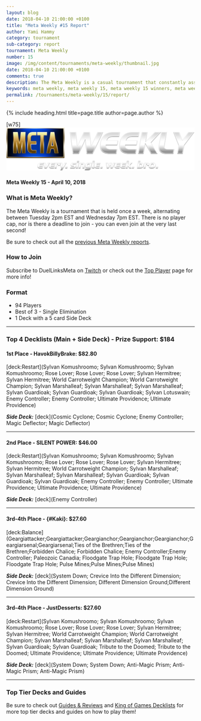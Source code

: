 ```yaml
---
layout: blog
date: 2018-04-10 21:00:00 +0100
title: "Meta Weekly #15 Report"
author: Yami Hammy
category: tournament
sub-category: report
tournament: Meta Weekly
number: 15
image: /img/content/tournaments/meta-weekly/thumbnail.jpg
date: 2018-04-10 21:00:00 +0100
comments: true
description: The Meta Weekly is a casual tournament that constantly assesses the ever changing Meta. Check out the report of these Top Players, their decks, and Prizes!
keywords: meta weekly, meta weekly 15, meta weekly 15 winners, meta weekly 15 decks, tournament, Dkayed, duel links meta, geargia, anki, masked heroes, sylvan, rez
permalink: /tournaments/meta-weekly/15/report/
---
```


{% include heading.html title=page.title author=page.author %}

[w75]
![](/img/content/tournaments/meta-weekly/banner.png)

#### Meta Weekly 15 - April 10, 2018

### What is Meta Weekly?
The Meta Weekly is a tournament that is held once a week, alternating between Tuesday 2pm EST and Wednesday 7pm EST. There is no player cap, nor is there a deadline to join - you can even join at the very last second!

Be sure to check out all the [previous Meta Weekly reports](/tournaments/meta-weekly/).

### How to Join
Subscribe to DuelLinksMeta on [Twitch](https://www.twitch.tv/duellinksmeta) or check out the [Top Player](/community/) page for more info!

### Format
- 94 Players
- Best of 3 - Single Elimination 
- 1 Deck with a 5 card Side Deck

---

### Top 4 Decklists (Main + Side Deck) - Prize Support: $184

#### 1st Place - HavokBillyBrake: $82.80

[deck:Restart](Sylvan Komushroomo; Sylvan Komushroomo; Sylvan Komushroomo; Rose Lover; Rose Lover; Rose Lover; Sylvan Hermitree; Sylvan Hermitree; World Carrotweight Champion; World Carrotweight Champion; Sylvan Marshalleaf; Sylvan Marshalleaf; Sylvan Marshalleaf; Sylvan Guardioak; Sylvan Guardioak; Sylvan Guardioak; Sylvan Lotuswain; Enemy Controller; Enemy Controller; Ultimate Providence; Ultimate Providence)

***Side Deck:***
[deck](Cosmic Cyclone; Cosmic Cyclone; Enemy Controller; Magic Deflector; Magic Deflector)

---

#### 2nd Place - SILENT POWER: $46.00

[deck:Restart](Sylvan Komushroomo; Sylvan Komushroomo; Sylvan Komushroomo; Rose Lover; Rose Lover; Rose Lover; Sylvan Hermitree; Sylvan Hermitree; World Carrotweight Champion; Sylvan Marshalleaf; Sylvan Marshalleaf; Sylvan Marshalleaf; Sylvan Guardioak; Sylvan Guardioak; Sylvan Guardioak; Enemy Controller; Enemy Controller; Ultimate Providence; Ultimate Providence; Ultimate Providence)

***Side Deck:***
[deck](Enemy Controller)

---

#### 3rd-4th Place - {#Kaki}: $27.60

[deck:Balance](Geargiattacker;Geargiattacker;Geargianchor;Geargianchor;Geargianchor;Geargiarsenal;Geargiarsenal;Ties of the Brethren;Ties of the Brethren;Forbidden Chalice; Forbidden Chalice; Enemy Controller;Enemy Controller; Paleozoic Canadia; Floodgate Trap Hole; Floodgate Trap Hole; Floodgate Trap Hole; Pulse Mines;Pulse Mines;Pulse Mines)

***Side Deck:***
[deck](System Down; Crevice Into the Different Dimension; Crevice Into the Different Dimension; Different Dimension Ground;Different Dimension Ground)

---

#### 3rd-4th Place - JustDesserts: $27.60

[deck:Restart](Sylvan Komushroomo; Sylvan Komushroomo; Sylvan Komushroomo; Rose Lover; Rose Lover; Rose Lover; Sylvan Hermitree; Sylvan Hermitree; World Carrotweight Champion; World Carrotweight Champion; Sylvan Marshalleaf; Sylvan Marshalleaf; Sylvan Marshalleaf; Sylvan Guardioak; Sylvan Guardioak; Tribute to the Doomed; Tribute to the Doomed; Ultimate Providence; Ultimate Providence; Ultimate Providence)

***Side Deck:***
[deck](System Down; System Down; Anti-Magic Prism; Anti-Magic Prism; Anti-Magic Prism)

---

### Top Tier Decks and Guides
Be sure to check out [Guides & Reviews](/guides-and-reviews/) and [King of Games Decklists](/top-decks/) for more top tier decks and guides on how to play them! 